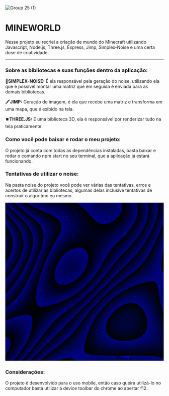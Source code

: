 ![Group 25 (1)](https://user-images.githubusercontent.com/60229463/233147414-2f636667-4283-48ba-b2ea-0224e1b41e5a.png)
# MINEWORLD
 
Nesse projeto eu recriei a criação de mundo do Minecraft utilizando Javascript, Node.js, Three.js, Express, Jimp, Simplex-Noise e uma certa dose de criatividade.
 
---
 
### Sobre as bibliotecas e suas funções dentro da aplicação:
 
🤢**SIMPLEX-NOISE:** É ela responsável pela geração do noise, utilizando ela que é possível montar uma matriz que em seguida é enviada para as demais bibliotecas.
 
🖍️**JIMP:** Geração de imagem, é ela que recebe uma matriz e transforma em uma mapa, que é exibido na tela.
 
⏹️**THREE.JS:** É uma biblioteca 3D, ela é responsável por renderizar tudo na tela praticamente.
 
### Como você pode baixar e rodar o meu projeto:
 
O projeto já conta com todas as dependências instaladas, basta baixar e rodar o comando npm start no seu terminal, que a aplicação já estará funcionando.
 
### Tentativas de utilizar o noise:
 
Na pasta noise do projeto você pode ver várias das tentativas, erros e acertos de utilizar as bibliotecas, algumas delas inclusive tentativas de construir o algoritmo eu mesmo.
 
![15990asset.jpg](assets/15990asset.jpg)
 
### Considerações:
 
O projeto é desenvolvido para o uso mobile, então caso queira utilizá-lo no computador basta utilizar a device toolbar do chrome ao apertar f12.
